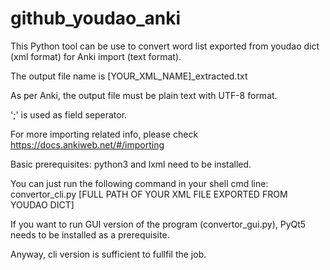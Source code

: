 # github_youdao_anki

This Python tool can be use to convert word list exported from youdao dict (xml format) for Anki import (text format). 

The output file name is [YOUR_XML_NAME]_extracted.txt

As per Anki, the output file must be plain text with UTF-8 format.

';' is used as field seperator.

For more importing related info, please check https://docs.ankiweb.net/#/importing

Basic prerequisites:
python3 and lxml need to be installed.

You can just run the following command in your shell cmd line:
convertor_cli.py [FULL PATH OF YOUR XML FILE EXPORTED FROM YOUDAO DICT]

If you want to run GUI version of the program (convertor_gui.py), PyQt5 needs to be installed as a prerequisite. 

Anyway, cli version is sufficient to fullfil the job.
